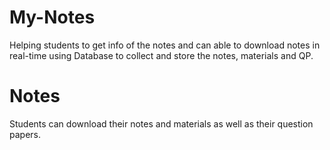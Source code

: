 # My-Notes
Helping students to get info of the notes and can able to download notes in real-time using Database to collect and store the notes, materials and QP.

# Notes
Students can download their notes and materials as well as their question papers.
